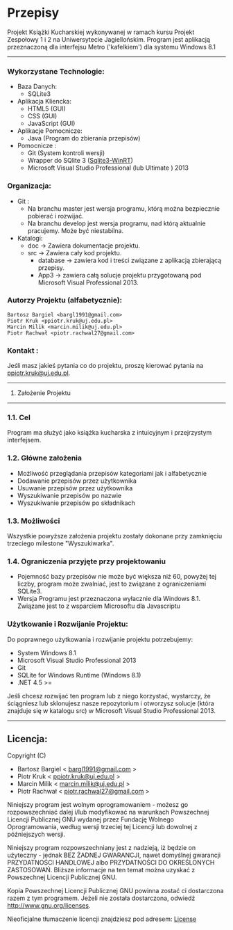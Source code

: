  Przepisy 
==============

Projekt Książki Kucharskiej wykonywanej w ramach kursu Projekt Zespołowy 1 i 2 na Uniwersytecie Jagiellońskim. Program jest aplikacją przeznaczoną dla interfejsu Metro ('kafelkiem') dla systemu Windows 8.1

-------------------------------

### Wykorzystane Technologie: ###

* Baza Danych:
	* SQLite3
* Aplikacja Kliencka:
	* HTML5 (GUI)
	* CSS (GUI)
	* JavaScript (GUI)
* Aplikacje Pomocnicze:
	* Java (Program do zbierania przepisów)
* Pomocnicze : 
	* Git (System kontroli wersji)
	* Wrapper do SQlite 3 ([Sqlite3-WinRT](https://github.com/doo/SQLite3-WinRT "Sqlite3-WinRT"))
	* Microsoft Visual Studio Professional (lub Ultimate ) 2013
	
### Organizacja: 

* Git :
	* Na branchu master jest wersja programu, którą można bezpiecznie pobierać i rozwijać.
	* Na branchu develop jest wersja programu, nad którą aktualnie pracujemy. Może być niestabilna.
* Katalogi:
	* doc -> Zawiera dokumentacje projektu.
	* src -> Zawiera cały kod projektu.
		*  database -> zawiera kod i treści związane z aplikacją zbierającą przepisy.
		*  App3 -> zawiera całą solucje projektu przygotowaną pod Microsoft Visual Professional 2013.
	
### Autorzy Projektu (alfabetycznie):
	Bartosz Bargiel <bargl1991@gmail.com>
	Piotr Kruk <ppiotr.kruk@uj.edu.pl>
	Marcin Milik <marcin.milik@uj.edu.pl>
	Piotr Rachwał <piotr.rachwal27@gmail.com>

### Kontakt : 
Jeśli masz jakieś pytania co do projektu, proszę kierować pytania na <ppiotr.kruk@uj.edu.pl>.

---


1. Założenie Projektu
-----------------------

### 1.1. Cel

Program ma służyć jako książka kucharska z intuicyjnym i przejrzystym interfejsem.

### 1.2. Główne założenia 

* Możliwość przeglądania przepisów kategoriami jak i alfabetycznie
* Dodawanie przepisów przez użytkownika
* Usuwanie przepisów przez użytkownika
* Wyszukiwanie przepisów po nazwie
* Wyszukiwanie przepisów po składnikach

### 1.3. Możliwości

Wszystkie powyższe założenia projektu zostały dokonane przy zamknięciu trzeciego milestone "Wyszukiwarka".

### 1.4. Ograniczenia przyjęte przy projektowaniu

* Pojemność bazy przepisów nie może być większa niż 60, powyżej tej liczby, program może zwalniać, jest to związane z ograniczeniami SQLite3.
* Wersja Programu jest przeznaczona wyłacznie dla Windows 8.1. Związane jest to z wsparciem Microsoftu dla Javascriptu

### Użytkowanie i Rozwijanie Projektu:

Do poprawnego użytkowania i rozwijanie projektu potrzebujemy: 

* System Windows 8.1
* Microsoft Visual Studio Professional 2013
* Git
* SQLite for Windows Runtime (Windows 8.1)
* .NET 4.5 >=

Jeśli chcesz rozwijać ten program lub z niego korzystać, wystarczy, że ściągniesz lub sklonujesz nasze repozytorium 
i otworzysz solucje (która znajduje się w katalogu src) w Microsoft Visual Studio Professional 2013.

-------------------------------------------------

## Licencja: 


Copyright (C)

* 	Bartosz Bargiel < <bargl1991@gmail.com> >
*	Piotr Kruk < <ppiotr.kruk@uj.edu.pl> >
*	Marcin Milik < <marcin.milik@uj.edu.pl> >
*	Piotr Rachwał < <piotr.rachwal27@gmail.com>	>

Niniejszy program jest wolnym oprogramowaniem - możesz go rozpowszechniać dalej
i/lub modyfikować na warunkach Powszechnej Licencji Publicznej GNU wydanej przez
Fundację Wolnego Oprogramowania, według wersji trzeciej tej Licencji lub dowolnej
z późniejszych wersji.

Niniejszy program rozpowszechniany jest z nadzieją, iż będzie on użyteczny - jednak
BEZ ŻADNEJ GWARANCJI, nawet domyślnej gwarancji PRZYDATNOŚCI HANDLOWEJ
albo PRZYDATNOŚCI DO OKREŚLONYCH ZASTOSOWAŃ. Bliższe informacje na ten temat
można uzyskać z Powszechnej Licencji Publicznej GNU.

Kopia Powszechnej Licencji Publicznej GNU powinna zostać ci dostarczona razem
z tym programem. Jeżeli nie została dostarczona, odwiedź http://www.gnu.org/licenses.

Nieoficjalne tłumaczenie licencji znajdziesz pod adresem: [License](http://itlaw.computerworld.pl/index.php/gpl-3/)


